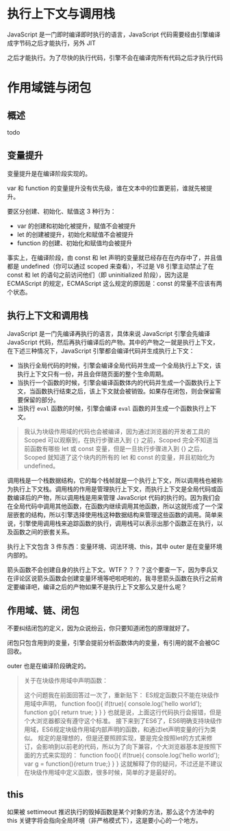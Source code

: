 # 执行上下文与调用栈

JavaScript 是一门即时编译即时执行的语言，JavaScript 代码需要经由引擎编译成字节码之后才能执行，另外 JIT

之后才能执行。为了尽快的执行代码，引擎不会在编译完所有代码之后才执行代码

# 作用域链与闭包



## 概述

todo

## 变量提升

变量提升是在编译阶段实现的。

var 和 function 的变量提升没有优先级，谁在文本中的位置更前，谁就先被提升。

要区分创建、初始化、赋值这 3 种行为：

- var 的创建和初始化被提升，赋值不会被提升
- let 的创建被提升，初始化和赋值不会被提升
- function 的创建、初始化和赋值均会被提升

事实上，在编译阶段，由 const 和 let 声明的变量就已经存在在内存中了，并且值都是 undefined（你可以通过 scoped 来查看），不过是 V8 引擎主动禁止了在 const 和 let 的语句之前访问他们（即 uninitialized 阶段），因为这是 ECMAScript 的规定，ECMAScript 这么规定的原因是：const 的常量不应该有两个状态。

## 执行上下文和调用栈

JavaScript 是一门先编译再执行的语言，具体来说 JavaScript 引擎会先编译 JavaScript 代码，然后再执行编译后的产物。其中的产物之一就是执行上下文，在下述三种情况下，JavaScript 引擎都会编译代码并生成执行上下文：

- 当执行全局代码的时候，引擎会编译全局代码并生成一个全局执行上下文，该执行上下文只有一份，并且会伴随页面的整个生命周期。
- 当执行一个函数的时候，引擎会编译函数体内的代码并生成一个函数执行上下文，当函数执行结束之后，该上下文就会被销毁。如果存在闭包，则会保留需要保留的部分。
- 当执行 `eval` 函数的时候，引擎会编译 `eval` 函数的并生成一个函数执行上下文。

> 我认为块级作用域的代码也会被编译，因为通过浏览器的开发者工具的 Scoped 可以观察到，在执行步骤进入到 `{}` 之前，Scoped 完全不知道当前函数有哪些 let 或 const 变量，但是一旦执行步骤进入到 {} 之后，Scoped 就知道了这个块内的所有的 let 和 const 的变量，并且初始化为 undefined。

调用栈是一个栈数据结构，它的每个栈帧就是一个执行上下文，所以调用栈也被称为执行上下文栈。调用栈的作用是管理执行上下文，而执行上下文是全局代码或函数编译后的产物，所以调用栈是用来管理 JavaScript 代码的执行的。因为我们会在全局代码中调用其他函数，在函数内继续调用其他函数，所以这就形成了一个深层嵌套的结构，所以引擎选择使用栈这种数据结构来管理这些函数的调用。简单来说，引擎使用调用栈来追踪函数的执行，调用栈可以表示出那个函数正在执行，以及函数之间的嵌套关系。

执行上下文包含 3 件东西：变量环境、词法环境、this，其中 outer 是在变量环境内部的。

箭头函数不会创建自身的执行上下文。WTF？？？？这个要查一下，因为李兵又在评论区说箭头函数会创建变量环境等吧啦吧啦的，我寻思箭头函数在执行之前肯定要编译吧，编译之后的产物如果不是执行上下文那么又是什么呢？

## 作用域、链、闭包

不要纠结闭包的定义，因为众说纷云，你只要知道闭包的原理就好了。

闭包只包含用到的变量，引擎会提前分析函数体内的变量，有引用的就不会被GC回收。

outer 也是在编译阶段确定的。

> 关于在块级作用域中声明函数：
>
> 这个问题我在前面回答过一次了，重新贴下： ES规定函数只不能在块级作用域中声明， function foo(){    if(true){        console.log('hello world');        function g(){ return true; }    } } 也就是说，上面这行代码执行会报错，但是个大浏览器都没有遵守这个标准。 接下来到了ES6了，ES6明确支持块级作用域，ES6规定块级作用域内部声明的函数，和通过let声明变量的行为类似。 规定的是理想的，但是还要照顾实现，要是完全按照let的方式来修订，会影响到以前老的代码，所以为了向下兼容，个大浏览器基本是按照下面的方式来实现的： function foo(){    if(true){        console.log('hello world');        var g = function(){return true;}     } } 这就解释了你的疑问，不过还是不建议在块级作用域中定义函数，很多时候，简单的才是最好的。

## this

如果被 settimeout 推迟执行的毁掉函数是某个对象的方法，那么这个方法中的 this 关键字将会指向全局环境（非严格模式下），这是要小心的一个地方。